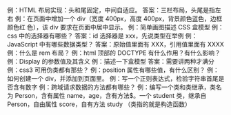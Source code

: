 例：HTML 布局实现：头和尾固定，中间自适应。
答案：三栏布局，头尾是指左右
例：在页面中增加一个 div（宽度 400px，高度 400px，背景颜色蓝色，边框颜色红
色），该 div 要求在页面中居中显示。
例：简单画图描述 CSS 盒模型
例：css 中的选择器有哪些？
答案：id 选择器是 xxx，先说类型在举例
例：JavaScript 中有哪些数据类型？
答案：原始值里面有 XXX，引用值里面有 XXXX
例：什么是 rem 布局？
例：html 顶部的 DOCTYPE 有什么作用？有什么影响？
例：Display 的参数值及其含义
例：描述一下盒模型
答案：需要讲两种才满分
例：css3 可用伪类都有那些？
例：position 属性有哪些值，有什么区别？
例：如何创建一个 div，并添加到页面里。
例：写一个正则表达式，检验字符串首尾是否含有数字
例：跨域请求数据的方法都有哪些？
例：编写一个类和类继承，类名为 Person，含有属性 name，age，含有方法$。一个
student 类，继承自 Person，自由属性 score，自有方法 study
（类指的就是构造函数）